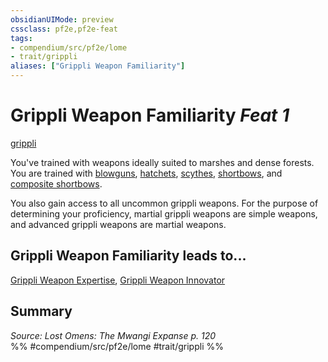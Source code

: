 ```yaml
---
obsidianUIMode: preview
cssclass: pf2e,pf2e-feat
tags:
- compendium/src/pf2e/lome
- trait/grippli
aliases: ["Grippli Weapon Familiarity"]
---
```

# Grippli Weapon Familiarity  *Feat 1*  
[grippli](/rules/traits/grippli-b2.md)  


You've trained with weapons ideally suited to marshes and dense forests. You are trained with [blowguns](/compendium/equipment/items/blowgun.md), [hatchets](/compendium/equipment/items/hatchet.md), [scythes](/compendium/equipment/items/scythe.md), [shortbows](/compendium/equipment/items/shortbow.md), and [composite shortbows](/compendium/equipment/items/composite-shortbow.md).

You also gain access to all uncommon grippli weapons. For the purpose of determining your proficiency, martial grippli weapons are simple weapons, and advanced grippli weapons are martial weapons.

## Grippli Weapon Familiarity leads to...

[Grippli Weapon Expertise](/compendium/feats/grippli-weapon-expertise-lome.md), [Grippli Weapon Innovator](/compendium/feats/grippli-weapon-innovator-lome.md)

## Summary

*Source: Lost Omens: The Mwangi Expanse p. 120*  
%% #compendium/src/pf2e/lome #trait/grippli %%